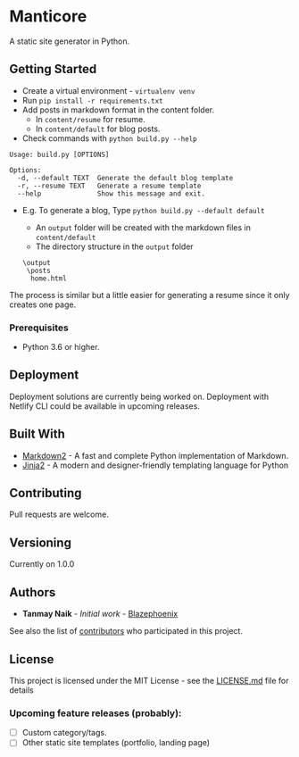 # Manticore

A static site generator in Python.

## Getting Started

- Create a virtual environment - `virtualenv venv`
- Run `pip install -r requirements.txt`
- Add posts in markdown format in the content folder.
  - In `content/resume` for resume.
  - In `content/default` for blog posts.
- Check commands with `python build.py --help`

```
Usage: build.py [OPTIONS]

Options:
  -d, --default TEXT  Generate the default blog template
  -r, --resume TEXT   Generate a resume template
  --help              Show this message and exit.
```

- E.g. To generate a blog,
Type `python build.py --default default`

  - An `output` folder will be created with the markdown files in `content/default`
  - The directory structure in the `output` folder

   ```
   \output
    \posts
     home.html
   ```

The process is similar but a little easier for generating a resume since it only creates one page.

### Prerequisites

- Python 3.6 or higher.

## Deployment

Deployment solutions are currently being worked on. Deployment with Netlify CLI could be available in upcoming releases.

## Built With

* [Markdown2](https://github.com/trentm/python-markdown2) - A fast and complete Python implementation of Markdown.
* [Jinja2](https://jinja.palletsprojects.com/en/2.11.x/) - A modern and designer-friendly templating language for Python

## Contributing

Pull requests are welcome.

## Versioning

Currently on 1.0.0

## Authors

* **Tanmay Naik** - *Initial work* - [Blazephoenix](https://github.com/Blazephoenix)

See also the list of [contributors](https://github.com/your/project/contributors) who participated in this project.

## License

This project is licensed under the MIT License - see the [LICENSE.md](LICENSE.md) file for details

### Upcoming feature releases (probably):
- [ ] Custom category/tags.
- [ ] Other static site templates (portfolio, landing page)